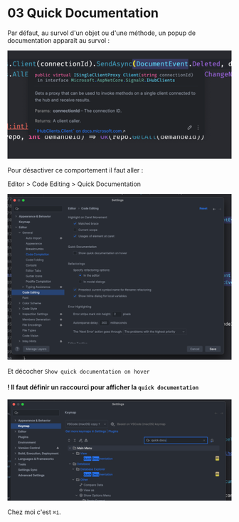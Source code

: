 # 03 Quick Documentation

Par défaut, au survol d'un objet ou d'une méthode, un popup de documentation apparaît au survol :

<img src="assets/documentation-survol-info.png" alt="documentation-survol-info" />

Pour désactiver ce comportement il faut aller :

Editor > Code Editing > Quick Documentation

<img src="assets/settings-quick-documentation-appear.png" alt="settings-quick-documentation-appear" />

Et décocher `Show quick documentation on hover`

#### ! Il faut définir un raccourci pour afficher la `quick documentation`

<img src="assets/keymap-quick-docu.png" alt="keymap-quick-docu" />

Chez moi c'est `⌘i`.
